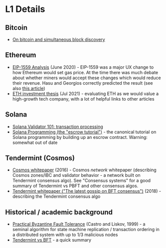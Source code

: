 # L1 Details

## Bitcoin
* [On bitcoin and simultaneous block discovery](https://insights.deribit.com/market-research/was-there-a-bitcoin-double-spend-on-jan-20-2021/)

## Ethereum
* [EIP-1559 Analysis](https://insights.deribit.com/market-research/analysis-of-eip-1559/) (June 2020) - 
  EIP-1559 was a major UX change to how Ethereum would set gas price.  At the time there was much 
  debate about whether miners would accept these changes which would reduce their revenue.  Hasu and 
  Georgios correctly predicted the result (see also 
  [this article](https://insights.deribit.com/market-research/miners-will-accept-eip-1559-here-is-why/))
* [ETH investment thesis](https://vineyardholdings.net/2021/07/31/ethereum/) (Jul 2021) - 
  evaluating ETH as we would value a high-growth tech company, with a lot of helpful links to other articles

## Solana
* [Solana Validator 101: transaction processing](https://jito-labs.medium.com/solana-validator-101-transaction-processing-90bcdc271143)
* [Solana Programming (the "escrow tutorial")](https://paulx.dev/blog/2021/01/14/programming-on-solana-an-introduction/) -
  the canonical tutorial on Solana programming by building up an escrow contract.  Warning: somewhat out of date

## Tendermint (Cosmos)
* [Cosmos whitepaper](https://v1.cosmos.network/resources/whitepaper) (2016) -
  Cosmos _network_ whitepaper (describing Cosmos zones/IBC and validator behavior - a network built on Tendermint consensus algo).
  See "Consensus systems" for a good summary of Tendermint vs PBFT and other consensus algos.
* [Tendermint whitepaper ("The latest gossip on BFT consensus")](https://arxiv.org/pdf/1807.04938.pdf) (2018) -
  describing the Tendermint consensus algo

## Historical / academic background
* [Practical Byzantine Fault Tolerance](https://pmg.csail.mit.edu/papers/osdi99.pdf) (Castro and Liskov, 1999) -
  a seminal algorithm for state machine replication / transaction ordering in a distributed system with up to 1/3 malicious nodes
* [Tendermint vs BFT](https://blog.cosmos.network/tendermint-vs-pbft-12e9f294c9ab) - a quick summary